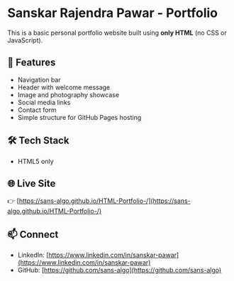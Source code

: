 # Sanskar Rajendra Pawar - Portfolio

This is a basic personal portfolio website built using **only HTML** (no CSS or JavaScript).

## 📌 Features

- Navigation bar
- Header with welcome message
- Image and photography showcase
- Social media links
- Contact form
- Simple structure for GitHub Pages hosting

## 🛠 Tech Stack

- HTML5 only

## 🌐 Live Site

👉 [https://sans-algo.github.io/HTML-Portfolio-/](https://sans-algo.github.io/HTML-Portfolio-/)

## 📫 Connect

- LinkedIn: [https://www.linkedin.com/in/sanskar-pawar](https://www.linkedin.com/in/sanskar-pawar)
- GitHub: [https://github.com/sans-algo](https://github.com/sans-algo)
